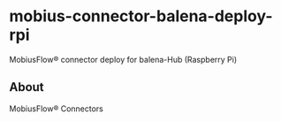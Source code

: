 # mobius-connector-balena-deploy-rpi

MobiusFlow® connector deploy for balena-Hub (Raspberry Pi)

## About

MobiusFlow® Connectors
